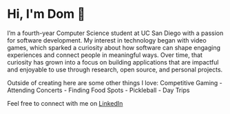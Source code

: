 # Hi, I'm Dom 👋

I’m a fourth-year Computer Science student at UC San Diego with a passion for software development. My interest in technology began with video games, which sparked a curiosity about how software can shape engaging experiences and connect people in meaningful ways. Over time, that curiosity has grown into a focus on building applications that are impactful and enjoyable to use through research, open source, and personal projects.

Outside of creating here are some other things I love: Competitive Gaming - Attending Concerts - Finding Food Spots - Pickleball - Day Trips

Feel free to connect with me on [LinkedIn](https://www.linkedin.com/in/domonick-marshall-817556309/) 

